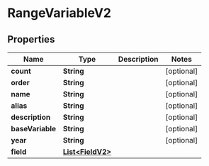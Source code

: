 
# RangeVariableV2

## Properties
Name | Type | Description | Notes
------------ | ------------- | ------------- | -------------
**count** | **String** |  |  [optional]
**order** | **String** |  |  [optional]
**name** | **String** |  |  [optional]
**alias** | **String** |  |  [optional]
**description** | **String** |  |  [optional]
**baseVariable** | **String** |  |  [optional]
**year** | **String** |  |  [optional]
**field** | [**List&lt;FieldV2&gt;**](FieldV2.md) |  | 



